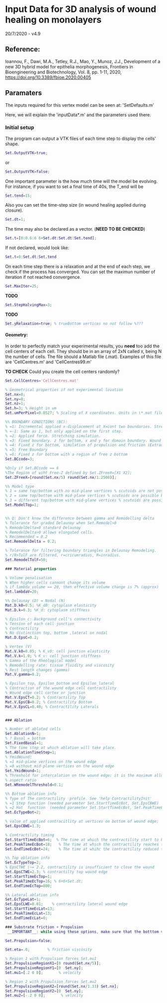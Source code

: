 # Input Data for 3D analysis of  wound healing on monolayers

20/7/2020 - v4.9

## Reference:
Ioannou, F., Dawi, M.A., Tetley, R.J., Mao, Y., Munoz, J.J., 
Development of a new 3D hybrid model for epithelia morphogenesis, 
Frontiers in Bioengineering and Biotechnology, Vol. 8, pp. 1-11, 2020, 
https://doi.org/10.3389/fbioe.2020.00405

## Paramaters

The inputs required for this vertex model can be seen at: 'SetDefaults.m'

Here, we will explain the 'inputData\*.m' and the parameters used there.

### Initial setup

The program can output a VTK files of each time step to display the cells' shape.

```Matlab 
Set.OutputVTK=true;
```
or

```Matlab
Set.OutputVTK=false;
```

One important parameter is the how much time will the model be evolving. For instance, if you want to set a final time of 40s, the T_end will be
```Matlab
Set.tend=15;
```
Also you can set the time-step size (in wound healing applied during closure).
```Matlab
Set.dt=1;
```
The time may also be declared as a vector. (__NEED TO BE CHECKED__)     
```Matlab
Set.t=[0:0.6:6 6+Set.dt:Set.dt:Set.tend];
```

If not declared, would look like:

```Matlab
Set.t=0:Set.dt:Set.tend
```

On each time step there is a relaxation and at the end of each step, we check if the process has converged. You can set the maximun number of iteration if not reached convergence.
```Matlab
Set.MaxIter=25;
```

__TODO__

```Matlab
Set.StepHalvingMax=3;
```

__TODO__

```Matlab
Set.yRelaxation=true; % trueBottom vertices no not follow %???
```

#### Geometry:

In order to perfectly match your experimental results, you __need__ too add the cell centers of each cell. They should be in an array of 2xN called ```X```, being N the number of cells. The file should a Matlab file (.mat). Examples of this file are 'CellCentres.m' and 'CellCentres99.m'

__TO CHECK__ Could you create the cell centers randomly?

```Matlab
Set.CellCentres='CellCentres.mat'

% Geometrical properties if not experimental lovation
Set.nx=8;
Set.ny=8;
Set.nz=1;
Set.h=3; % Height in um
Set.umPerPixel=0.0527; % Scaling of X coordinates. Units in \*.mat files with cell centres are in pixel units.

%% BOUNDARY CONDITIONS (BC):
% =1: Incremental applied x-displacement at X=cont two boundaries. Stretching simulation.
% =-1: Same as 1, but only applied on the first step.
% =2: Applied force. Stretching simulation.
% =3: Fixed boundary. z for bottom, x and y for domain boundary. Wound healing simulation.
% =4: Fixed z for bottom, simulation of propulsion and friction (Extracellular Matrix)
% =5: Free Boundary
% =6: Fixed z for bottom with a region of free z bottom
Set.BCcode=3; 

%Only if Set.BCcode == 6
%The Region of wiht Free-Z defined by Set.ZFreeX=[X1 X2];
Set.ZFreeX=[round(Set.nx/5) round(Set.nx/1.2500)];

%% Model type
% 1 = same top/bottom with no mid-plane vertices % scutoids are not possible
% 2 = same top/bottom with mid-plane vertices % scutoids are possible but unlikely
% 3 = different top/bottom with mid-plane vertices % scutoids are possible
Set.ModelTop=1;


%% Q: Don't know the difference between gamma and Remodelling delta 
% Tolerance for graded Delaunay when Set.Remodel>0
% RemodelDelta=0 standard Delaunay
% RemodelDelta>0 allows elongated cells.
% Recommended = 0.2
Set.RemodelDelta = 0.2;

% Tolerance for filtering boundary triangles in Delaunay Remodeling.
% r/R>TolF are filtered, r=cricumradius, R=inradius.
Set.RemodelTolF=50;

### Material properties

% Volume penalisation
% When higher cells cannont change its volume
% if lambda_volume == 20, then effective volume change is 7% (approx)
Set.lambdaV=20;

%% Delaunay (D) = Nodal (N)
Mat.D.k0=0.5; %K_d0: cytoplasm elasticity
Mat.D.k=0.3; %K_d: cytoplasm stiffness

% Epsilon_c: Background cell's connectivity
% Tension of each cell junction
% Contractility
% No distinction top, bottom ,lateral on nodal
Mat.D.EpsC=0.2;

% Vertex (V)
Mat.V.k0=0.05; % K_v0: cell junction elasticity
Mat.V.k=1.0; % K_v: cell junction stiffness
% Gamma of the Rheological model
% Remodelling rate: tissue fluidity and viscosity
% Rest length changes (gamma)
Mat.V.gamma=0.2;

% Epsilon_top, Epsilon_bottom and Epsilon_lateral
% Contraction of the wound edge cell contractility
% Wound edge cell cortex or junction
Mat.V.EpsCT=0.2; % Contractility Top
Mat.V.EpsCB=0.2; % Contractility Bottom
Mat.V.EpsCL=0.40; % Contractility Laterals


### Ablation

% Number of ablated cells
Set.AblationN=1;
% ? Basal = bottom
Set.FixedBasal=1;
% The time step at which ablation will take place.
Set.AblationTimeStep=1;
% YmidWound:
% =1 mid-plane vertices on the wound edge
% =0 without mid-plane vertices on the wound edge
Set.YmidWound=1;
% Threshold for intercalation on the wound edge: it is the maximum allowed
% aspect ratio
Set.WRemodelThreshold=0.1;

%% Bottom ablation info
% Type of The contractility  profile. See 'help ContractilityInit'
% =1 Step function (needed parameter Set.StartTimeEcBot, Set.EpsCBWE)
% =2 Hat  function  (needed parameter Set.StartTimeEcBot, Set.PeakTimeEcBot, Set.EndTimeEcBot, Set.EpsCBWE)
Set.EcTypeBot=2;

% value of applied contracitlity at vertices on bottom of wound edge;
Set.EpsCBWE=1.3;    

% Contractility timing
Set.StartTimeEcBot=6;  % The time at which the contractility start to be applied
Set.PeakTimeEcBot=18;   % The time at which the contractility reaches the prescribed value (hat function)
Set.EndTimeEcBot=24;    % The time at whihc the contractility reduced to zero (hat  function

%% Top ablation info
Set.EcTypeTop=2;
% EpsCTWE \~= 2.2, contractility is insufficient to close the wound
Set.EpsCTWE=2.3; % contractilty top wound edge
Set.StartTimeEcTop=1;
Set.PeakTimeEcTop=16; % 6+6+Set.dt;
Set.EndTimeEcTop=800;

%% Lateral ablation info
Set.EcTypeLat=1;
Set.EpsCLWE=0.01;    % contractility lateral wound edge
Set.StartTimeEcLat=13;
Set.PeakTimeEcLat=13;
Set.EndTimeEcLat=0;

### Substrate friction + Propulsion
 __IMPORTANT__: while using these options, make sure that the botttom vertices are not fully fixed

Set.Propulsion=false;

Set.eta=.0;        % friction viscosity

% Region 1 with Propulsion forces Set.mu1
Set.PropulsiveRegionX1=[0 round(Set.nx/5)];
Set.PropulsiveRegionY1=[0  Set.ny];
Set.mu1=[.2 0 0];       % velocity

% Region 2 with Propulsion forces Set.mu2
Set.PropulsiveRegionX2=[round(Set.nx/1.33) Set.nx];
Set.PropulsiveRegionY2=[0  Set.ny];
Set.mu2=[-.2 0 0];       % velocity